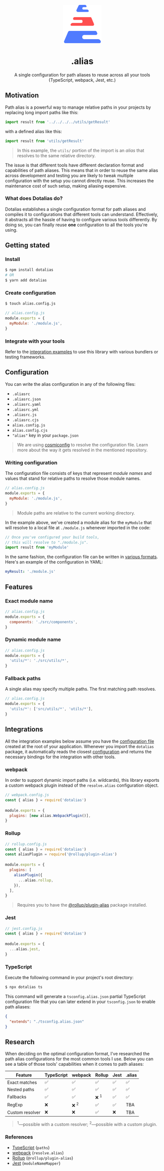 <p align="center">
  <img src="logo.png" width="125" />
</p>

<h1 align="center">.alias</h1>

<p align="center">
A single configuration for path aliases to reuse across all your tools (TypeScript, webpack, Jest, etc.)
</p>

## Motivation

Path alias is a powerful way to manage relative paths in your projects by replacing long import paths like this:

```js
import result from '../../../../utils/getResult'
```

with a defined alias like this:

```js
import result from 'utils/getResult'
```

> In this example, the `utils/` portion of the import is an _alias_ that resolves to the same relative directory.

The issue is that different tools have different declaration format and capabilities of path aliases. This means that in order to reuse the same alias across development and testing you are likely to tweak multiple configuration with the setup you cannot directly reuse. This increases the maintenance cost of such setup, making aliasing expensive.

### What does Dotalias do?

Dotalias establishes a single configuration format for path aliases and compiles it to configurations that different tools can understand. Effectively, it abstracts all the hassle of having to configure various tools differently. By doing so, you can finally reuse **one** configuration to all the tools you're using.

## Getting stated

### Install

```bash
$ npm install dotalias
# OR
$ yarn add dotalias
```

### Create configuration

```bash
$ touch alias.config.js
```

```js
// alias.config.js
module.exports = {
  myModule: './module.js',
}
```

### Integrate with your tools

Refer to the [integration examples](#integrations) to use this library with various bundlers or testing frameworks.

## Configuration

You can write the alias configuration in any of the following files:

- `.aliasrc`
- `.aliasrc.json`
- `.aliasrc.yaml`
- `.aliasrc.yml`
- `.aliasrc.js`
- `.aliasrc.cjs`
- `alias.config.js`
- `alias.config.cjs`
- `"alias"` key in your `package.json`

> We are using [cosmiconfig](https://github.com/davidtheclark/cosmiconfig) to resolve the configuration file. Learn more about the way it gets resolved in the mentioned repository.

### Writing configuration

The configuration file consists of keys that represent _module names_ and values that stand for relative paths to resolve those module names.

```js
// alias.config.js
module.exports = {
  myModule: './module.js',
}
```

> Module paths are relative to the current working directory.

In the example above, we've created a module alias for the `myModule` that will resolve to a local file at `./module.js` whenever imported in the code:

```js
// Once you've configured your build tools,
// this will resolve to "./module.js".
import result from 'myModule'
```

In the same fashion, the configuration file can be written in [various formats](#configuration-file). Here's an example of the configuration in YAML:

```yaml
myResult: './module.js'
```

## Features

### Exact module name

```js
// alias.config.js
module.exports = {
  components: './src/components',
}
```

### Dynamic module name

```js
// alias.config.js
module.exports = {
  'utils/*': './src/utils/*',
}
```

### Fallback paths

A single alias may specify multiple paths. The first matching path resolves.

```js
// alias.config.js
module.exports = {
  'utils/*': ['src/utils/*', 'utils/*'],
}
```

## Integrations

All the integration examples below assume you have the [configuration file](#configuration-file) created at the root of your application. Whenever you import the `dotalias` package, it automatically reads the closest [configuration](#configuration) and returns the necessary bindings for the integration with other tools.

### webpack

In order to support dynamic import paths (i.e. wildcards), this library exports a custom webpack plugin instead of the `resolve.alias` configuration object.

```js
// webpack.config.js
const { alias } = require('dotalias')

module.exports = {
  plugins: [new alias.WebpackPlugin()],
}
```

### Rollup

```js
// rollup.config.js
const { alias } = require('dotalias')
const aliasPlugin = require('@rollup/plugin-alias')

module.exports = {
  plugins: [
    aliasPlugin({
      ...alias.rollup,
    }),
  ],
}
```

> Requires you to have the [@rollup/plugin-alias](https://github.com/rollup/plugins/tree/master/packages/alias) package installed.

### Jest

```js
// jest.config.js
const { alias } = require('dotalias')

module.exports = {
  ...alias.jest,
}
```

### TypeScript

Execute the following command in your project's root directory:

```bash
$ npx dotalias ts
```

This command will generate a `tsconfig.alias.json` partial TypeScript configuration file that you can later extend in your `tsconfig.json` to enable path aliases:

```json
{
  "extends": "./tsconfig.alias.json"
}
```

## Research

When deciding on the optimal configuration format, I've researched the path alias configurations for the most common tools I use. Below you can see a table of those tools' capabilities when it comes to path aliases:

| Feature         | TypeScript | webpack         | Rollup          | Jest | .alias |
| --------------- | ---------- | --------------- | --------------- | ---- | ------ |
| Exact matches   | ✅         | ✅              | ✅              | ✅   | ✅     |
| Nested paths    | ✅         | ✅              | ✅              | ✅   | ✅     |
| Fallbacks       | ✅         | ✅              | ❌ <sup>1</sup> | ✅   | ✅     |
| RegExp          | ❌         | ❌ <sup>2</sup> | ✅              | ✅   | TBA    |
| Custom resolver | ❌         | ❌              | ✅              | ❌   | TBA    |

> <sup>1</sup>—possible with a custom resolver;
> <sup>2</sup>—possible with a custom plugin.

### References

- [TypeScript](https://www.typescriptlang.org/docs/handbook/module-resolution.html#path-mapping) (`paths`)
- [webpack](https://webpack.js.org/configuration/resolve/#resolvealias) (`resolve.alias`)
- [Rollup](https://www.npmjs.com/package/@rollup/plugin-alias) (`@rollup/plugin-alias`)
- [Jest](https://jestjs.io/docs/configuration#modulenamemapper-objectstring-string--arraystring) (`moduleNameMapper`)
